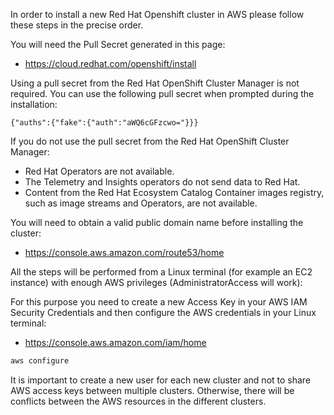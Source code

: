 In order to install a new Red Hat Openshift cluster in AWS please follow these steps in the precise order.

You will need the Pull Secret generated in this page:
* https://cloud.redhat.com/openshift/install

Using a pull secret from the Red Hat OpenShift Cluster Manager is not required. You can use the following pull secret when prompted during the installation:
```
{"auths":{"fake":{"auth":"aWQ6cGFzcwo="}}}
```

If you do not use the pull secret from the Red Hat OpenShift Cluster Manager:
- Red Hat Operators are not available.
- The Telemetry and Insights operators do not send data to Red Hat.
- Content from the Red Hat Ecosystem Catalog Container images registry, such as image streams and Operators, are not available.

You will need to obtain a valid public domain name before installing the cluster:
* https://console.aws.amazon.com/route53/home

All the steps will be performed from a Linux terminal (for example an EC2 instance) with enough AWS privileges (AdministratorAccess will work):

For this purpose you need to create a new Access Key in your AWS IAM Security Credentials and then configure the AWS credentials in your Linux terminal:
* https://console.aws.amazon.com/iam/home
```bash
aws configure
```
It is important to create a new user for each new cluster and not to share AWS access keys between multiple clusters.
Otherwise, there will be conflicts between the AWS resources in the different clusters.
